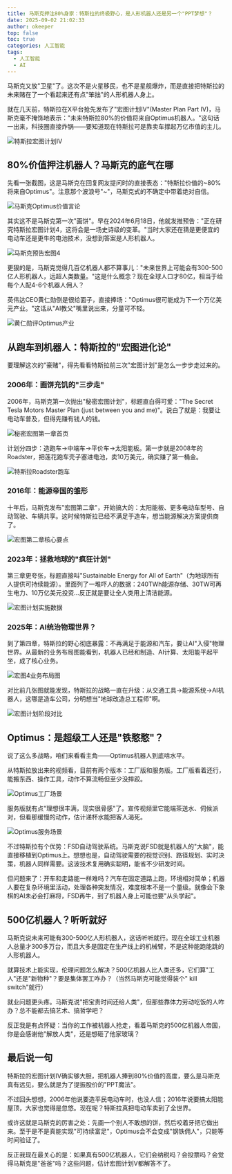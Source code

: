 ```yaml
---
title: 马斯克押注80%身家：特斯拉的终极野心，是人形机器人还是另一个"PPT梦想"？
date: 2025-09-02 21:02:33
author: okeeper
top: false
toc: true
categories: 人工智能
tags:
  - 人工智能
  - AI
---
```


马斯克又放"卫星"了。这次不是火星移民，也不是星舰爆炸，而是直接把特斯拉的未来赌在了一个看起来还有点"笨拙"的人形机器人身上。

就在几天前，特斯拉在X平台抢先发布了"宏图计划IV"(Master Plan Part IV)，马斯克毫不掩饰地表示："未来特斯拉80%的价值将来自Optimus机器人。"这句话一出来，科技圈直接炸锅——要知道现在特斯拉可是靠卖车撑起万亿市值的主儿。

![特斯拉宏图计划IV](https://okeeper-blog-images.oss-cn-hangzhou.aliyuncs.com/blog-images/202509/cc97a2b245f60767bd3b7c60fb7b87f3.png)

## 80%价值押注机器人？马斯克的底气在哪

先看一张截图，这是马斯克在回复网友提问时的直接表态："特斯拉价值的~80%将来自Optimus"。注意那个波浪号"~"，马斯克式的不确定中带着绝对自信。

![马斯克Optimus价值言论](https://okeeper-blog-images.oss-cn-hangzhou.aliyuncs.com/blog-images/202509/bd59782027f7c8f8e2e6505af2635d8b.png)

其实这不是马斯克第一次"画饼"。早在2024年6月18日，他就发推预告："正在研究特斯拉宏图计划4，这将会是一场史诗级的变革。"当时大家还在猜是更便宜的电动车还是更牛的电池技术，没想到答案是人形机器人。

![马斯克预告宏图4](https://okeeper-blog-images.oss-cn-hangzhou.aliyuncs.com/blog-images/202509/a036610c44e29f5ad49dcc0d52414318.png)

更狠的是，马斯克觉得几百亿机器人都不算事儿："未来世界上可能会有300-500亿人形机器人，远超人类数量。"这是什么概念？现在全球人口才80亿，相当于给每个人配4-6个机器人佣人？

英伟达CEO黄仁勋倒是很给面子，直接捧场："Optimus很可能成为下一个万亿美元产业。"这话从"AI教父"嘴里说出来，分量可不轻。

![黄仁勋评Optimus产业](https://okeeper-blog-images.oss-cn-hangzhou.aliyuncs.com/blog-images/202509/e8e67ad413c09e4ca04c7a664c8caf86.png)

## 从跑车到机器人：特斯拉的"宏图进化论"

要理解这次的"豪赌"，得先看看特斯拉前三次"宏图计划"是怎么一步步走过来的。

### 2006年：画饼充饥的"三步走"

2006年，马斯克第一次抛出"秘密宏图计划"，标题直白得可爱："The Secret Tesla Motors Master Plan (just between you and me)"。说白了就是：我要让电动车普及，但得先赚有钱人的钱。

![秘密宏图第一章首页](https://okeeper-blog-images.oss-cn-hangzhou.aliyuncs.com/blog-images/202509/ecc46d2d1b5a44a73af0113bb2a6d948.png)

计划分四步：造跑车→中端车→平价车→太阳能板。第一步就是2008年的Roadster，把莲花跑车壳子塞进电池，卖10万美元，确实赚了第一桶金。

![特斯拉Roadster跑车](https://okeeper-blog-images.oss-cn-hangzhou.aliyuncs.com/blog-images/202509/03a488adedbdefcdb1590e201878dd13.png)

### 2016年：能源帝国的雏形

十年后，马斯克发布"宏图第二章"，开始搞大的：太阳能板、更多电动车型号、自动驾驶、车辆共享。这时候特斯拉已经不满足于造车，想当能源解决方案提供商了。

![宏图第二章核心要点](https://okeeper-blog-images.oss-cn-hangzhou.aliyuncs.com/blog-images/202509/81b159c7d640a0a7d6a4b14a88d8a9fe.png)

### 2023年：拯救地球的"疯狂计划"

第三章更夸张，标题直接叫"Sustainable Energy for All of Earth"（为地球所有人提供可持续能源）。里面列了一堆吓人的数据：240TWh能源存储、30TW可再生电力、10万亿美元投资...反正就是要让全人类用上清洁能源。

![宏图计划实施数据](https://okeeper-blog-images.oss-cn-hangzhou.aliyuncs.com/blog-images/202509/722d21a5fc1bfecaf5c458bb740c71f6.png)

### 2025年：AI统治物理世界？

到了第四章，特斯拉的野心彻底暴露：不再满足于能源和汽车，要让AI"入侵"物理世界。从最新的业务布局图能看到，机器人已经和制造、AI计算、太阳能平起平坐，成了核心业务。

![宏图4业务布局图](https://okeeper-blog-images.oss-cn-hangzhou.aliyuncs.com/blog-images/202509/43bcf6553c4a52edac6fc0095485cf1d.png)

对比前几张图就能发现，特斯拉的战略一直在升级：从交通工具→能源系统→AI机器人，这哪是造车公司，分明想当"地球改造总工程师"啊。

![宏图计划阶段对比](https://okeeper-blog-images.oss-cn-hangzhou.aliyuncs.com/blog-images/202509/b7d51cd52c8d7ed5bf0dcf41e65d8a55.jpg)

## Optimus：是超级工人还是"铁憨憨"？

说了这么多战略，咱们来看看主角——Optimus机器人到底啥水平。

从特斯拉放出来的视频看，目前有两个版本：工厂版和服务版。工厂版看着还行，能搬东西、操作工具，动作不算流畅但至少没摔跤。

![Optimus工厂场景](https://okeeper-blog-images.oss-cn-hangzhou.aliyuncs.com/blog-images/202509/efffa56002a7daef15b8e96f117cdaa3.gif)

服务版就有点"理想很丰满，现实很骨感"了。宣传视频里它能端茶送水、伺候派对，但看那缓慢的动作，估计递杯水能把客人渴死。

![Optimus服务场景](https://okeeper-blog-images.oss-cn-hangzhou.aliyuncs.com/blog-images/202509/835d730b070abec81c2b48350ee4e026.png)

不过特斯拉有个优势：FSD自动驾驶系统。马斯克说FSD就是机器人的"大脑"，能直接移植到Optimus上。想想也是，自动驾驶需要的视觉识别、路径规划、实时决策，机器人同样需要。这波技术复用确实聪明，能省不少研发时间。

但问题来了：开车和走路能一样难吗？汽车在固定道路上跑，环境相对简单；机器人要在复杂环境里活动，处理各种突发情况，难度根本不是一个量级。就像会下象棋的AI未必会打麻将，FSD再牛，到了机器人身上可能也要"从头学起"。

## 500亿机器人？听听就好

马斯克说未来可能有300-500亿人形机器人，这话听听就行。现在全球工业机器人总量才300多万台，而且大多是固定在生产线上的机械臂，不是这种能跑能跳的人形机器人。

就算技术上能实现，伦理问题怎么解决？500亿机器人比人类还多，它们算"工人"还是"新物种"？要是集体罢工咋办？（当然马斯克可能觉得装个" kill switch"就行）

就业问题更头疼。马斯克说"把宝贵时间还给人类"，但那些靠体力劳动吃饭的人咋办？总不能都去搞艺术、搞哲学吧？

反正我是有点怀疑：当你的工作被机器人抢走，看着马斯克的500亿机器人帝国，你是会感谢他"解放人类"，还是想砸了他家玻璃？

## 最后说一句

特斯拉的宏图计划IV确实够大胆，把机器人捧到80%价值的高度，要么是马斯克真有远见，要么就是为了提振股价的"PPT魔法"。

不过回头想想，2006年他说要造平民电动车时，也没人信；2016年说要搞太阳能屋顶，大家也觉得是忽悠。现在呢？特斯拉真把电动车卖到了全世界。

或许这就是马斯克的厉害之处：先画一个别人不敢想的饼，然后咬着牙把它做出来。至于是不是真能实现"可持续富足"，Optimus会不会变成"钢铁佣人"，只能等时间验证了。

反正我现在最关心的是：如果真有500亿机器人，它们会纳税吗？会投票吗？会觉得马斯克是"爸爸"吗？这些问题，估计宏图计划V都解答不了。